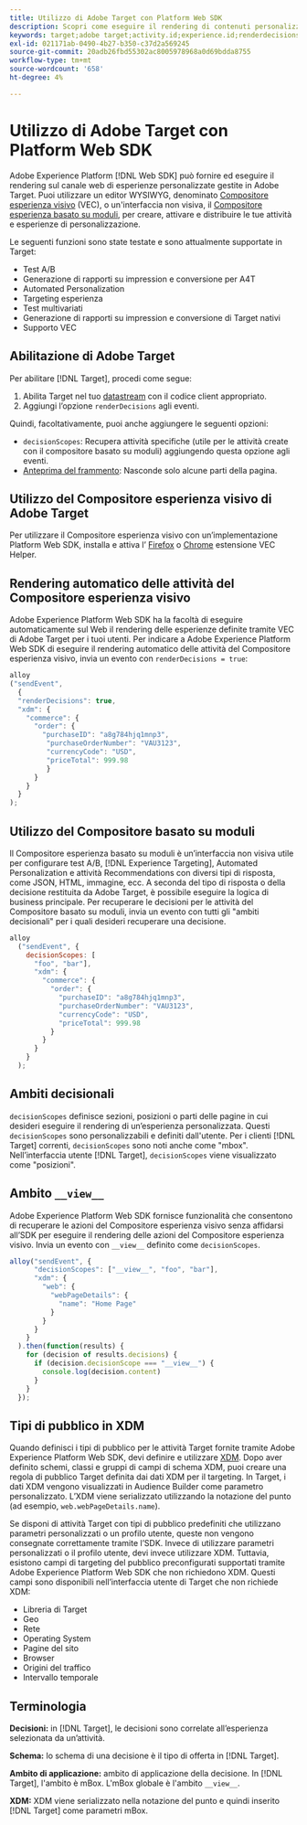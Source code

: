 ```yaml
---
title: Utilizzo di Adobe Target con Platform Web SDK
description: Scopri come eseguire il rendering di contenuti personalizzati con Experience Platform Web SDK tramite Adobe Target
keywords: target;adobe target;activity.id;experience.id;renderdecisions;decisionScopes;pre-hiding snippet;vec;Compositore esperienza basato su moduli;xdm;tipi di pubblico;decisioni;ambito;schema;
exl-id: 021171ab-0490-4b27-b350-c37d2a569245
source-git-commit: 20adb26fbd55302ac8005978968a0d69bdda8755
workflow-type: tm+mt
source-wordcount: '658'
ht-degree: 4%

---
```


# Utilizzo di Adobe Target con Platform Web SDK

Adobe Experience Platform [!DNL Web SDK] può fornire ed eseguire il rendering sul canale web di esperienze personalizzate gestite in Adobe Target. Puoi utilizzare un editor WYSIWYG, denominato [Compositore esperienza visivo](https://docs.adobe.com/content/help/en/target/using/experiences/vec/visual-experience-composer.html) (VEC), o un&#39;interfaccia non visiva, il [Compositore esperienza basato su moduli](https://docs.adobe.com/content/help/en/target/using/experiences/form-experience-composer.html), per creare, attivare e distribuire le tue attività e esperienze di personalizzazione.

Le seguenti funzioni sono state testate e sono attualmente supportate in Target:

* Test A/B
* Generazione di rapporti su impression e conversione per A4T
* Automated Personalization
* Targeting esperienza
* Test multivariati
* Generazione di rapporti su impression e conversione di Target nativi
* Supporto VEC

## Abilitazione di Adobe Target

Per abilitare [!DNL Target], procedi come segue:

1. Abilita Target nel tuo [datastream](../../fundamentals/datastreams.md) con il codice client appropriato.
1. Aggiungi l’opzione `renderDecisions` agli eventi.

Quindi, facoltativamente, puoi anche aggiungere le seguenti opzioni:

* `decisionScopes`: Recupera attività specifiche (utile per le attività create con il compositore basato su moduli) aggiungendo questa opzione agli eventi.
* [Anteprima del frammento](../manage-flicker.md): Nasconde solo alcune parti della pagina.

## Utilizzo del Compositore esperienza visivo di Adobe Target

Per utilizzare il Compositore esperienza visivo con un’implementazione Platform Web SDK, installa e attiva l’ [Firefox](https://addons.mozilla.org/en-US/firefox/addon/adobe-target-vec-helper/) o [Chrome](https://chrome.google.com/webstore/detail/adobe-target-vec-helper/ggjpideecfnbipkacplkhhaflkdjagak) estensione VEC Helper.

## Rendering automatico delle attività del Compositore esperienza visivo

Adobe Experience Platform Web SDK ha la facoltà di eseguire automaticamente sul Web il rendering delle esperienze definite tramite VEC di Adobe Target per i tuoi utenti. Per indicare a Adobe Experience Platform Web SDK di eseguire il rendering automatico delle attività del Compositore esperienza visivo, invia un evento con `renderDecisions = true`:

```javascript
alloy
("sendEvent", 
  { 
  "renderDecisions": true, 
  "xdm": {
    "commerce": { 
      "order": {
        "purchaseID": "a8g784hjq1mnp3", 
         "purchaseOrderNumber": "VAU3123", 
         "currencyCode": "USD", 
         "priceTotal": 999.98 
         } 
      } 
    }
  }
);
```

## Utilizzo del Compositore basato su moduli

Il Compositore esperienza basato su moduli è un’interfaccia non visiva utile per configurare test A/B, [!DNL Experience Targeting], Automated Personalization e attività Recommendations con diversi tipi di risposta, come JSON, HTML, immagine, ecc. A seconda del tipo di risposta o della decisione restituita da Adobe Target, è possibile eseguire la logica di business principale. Per recuperare le decisioni per le attività del Compositore basato su moduli, invia un evento con tutti gli &quot;ambiti decisionali&quot; per i quali desideri recuperare una decisione.

```javascript
alloy
  ("sendEvent", { 
    decisionScopes: [
      "foo", "bar"], 
      "xdm": {
        "commerce": { 
          "order": { 
            "purchaseID": "a8g784hjq1mnp3", 
            "purchaseOrderNumber": "VAU3123", 
            "currencyCode": "USD", 
            "priceTotal": 999.98 
          } 
        } 
      } 
    }
  );
```

## Ambiti decisionali

`decisionScopes` definisce sezioni, posizioni o parti delle pagine in cui desideri eseguire il rendering di un’esperienza personalizzata. Questi `decisionScopes` sono personalizzabili e definiti dall&#39;utente. Per i clienti [!DNL Target] correnti, `decisionScopes` sono noti anche come &quot;mbox&quot;. Nell’interfaccia utente [!DNL Target], `decisionScopes` viene visualizzato come &quot;posizioni&quot;.

## Ambito `__view__`

Adobe Experience Platform Web SDK fornisce funzionalità che consentono di recuperare le azioni del Compositore esperienza visivo senza affidarsi all’SDK per eseguire il rendering delle azioni del Compositore esperienza visivo. Invia un evento con `__view__` definito come `decisionScopes`.

```javascript
alloy("sendEvent", {
      "decisionScopes": ["__view__", "foo", "bar"], 
      "xdm": { 
        "web": { 
          "webPageDetails": { 
            "name": "Home Page"
          }
        } 
      }
    }
  ).then(function(results) {
    for (decision of results.decisions) {
      if (decision.decisionScope === "__view__") {
        console.log(decision.content)
      }
    }
  });
```

## Tipi di pubblico in XDM

Quando definisci i tipi di pubblico per le attività Target fornite tramite Adobe Experience Platform Web SDK, devi definire e utilizzare [XDM](https://docs.adobe.com/content/help/it-IT/experience-platform/xdm/home.html). Dopo aver definito schemi, classi e gruppi di campi di schema XDM, puoi creare una regola di pubblico Target definita dai dati XDM per il targeting. In Target, i dati XDM vengono visualizzati in Audience Builder come parametro personalizzato. L’XDM viene serializzato utilizzando la notazione del punto (ad esempio, `web.webPageDetails.name`).

Se disponi di attività Target con tipi di pubblico predefiniti che utilizzano parametri personalizzati o un profilo utente, queste non vengono consegnate correttamente tramite l’SDK. Invece di utilizzare parametri personalizzati o il profilo utente, devi invece utilizzare XDM. Tuttavia, esistono campi di targeting del pubblico preconfigurati supportati tramite Adobe Experience Platform Web SDK che non richiedono XDM. Questi campi sono disponibili nell’interfaccia utente di Target che non richiede XDM:

* Libreria di Target
* Geo
* Rete 
* Operating System
* Pagine del sito
* Browser
* Origini del traffico
* Intervallo temporale

## Terminologia

__Decisioni:__ in  [!DNL Target], le decisioni sono correlate all’esperienza selezionata da un’attività.

__Schema:__ lo schema di una decisione è il tipo di offerta in  [!DNL Target].

__Ambito di applicazione:__ ambito di applicazione della decisione. In [!DNL Target], l&#39;ambito è mBox. L&#39;mBox globale è l&#39;ambito `__view__`.

__XDM:__ XDM viene serializzato nella notazione del punto e quindi inserito  [!DNL Target] come parametri mBox.
